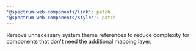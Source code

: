 ```yaml
---
'@spectrum-web-components/link': patch
'@spectrum-web-components/styles': patch
---
```


Remove unnecessary system theme references to reduce complexity for components that don't need the additional mapping layer.
